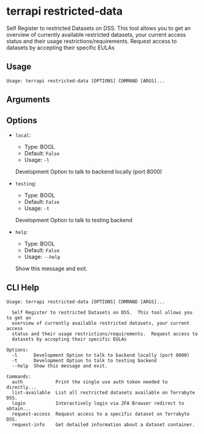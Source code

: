 
# terrapi restricted-data

Self Register to restricted Datasets on DSS. 
This tool allows you to get an overview of currently available restricted datasets, your current access status and their usage restrictions/requirements. 
Request access to datasets by accepting their specific EULAs 


## Usage

```
Usage: terrapi restricted-data [OPTIONS] COMMAND [ARGS]...
```

## Arguments


## Options

* `local`:
    * Type: BOOL
    * Default: `False`
    * Usage: `-l`

    Development Option to talk to backend locally (port 8000) 



* `testing`:
    * Type: BOOL
    * Default: `False`
    * Usage: `-t`

    Development Option to talk to testing backend 



* `help`:
    * Type: BOOL
    * Default: `False`
    * Usage: `--help`

    Show this message and exit.



## CLI Help

```
Usage: terrapi restricted-data [OPTIONS] COMMAND [ARGS]...

  Self Register to restricted Datasets on DSS.  This tool allows you to get an
  overview of currently available restricted datasets, your current access
  status and their usage restrictions/requirements.  Request access to
  datasets by accepting their specific EULAs

Options:
  -l      Development Option to talk to backend locally (port 8000)
  -t      Development Option to talk to testing backend
  --help  Show this message and exit.

Commands:
  auth            Print the single use auth token needed to directly...
  list-available  List all restricted datasets available on Terrabyte DSS.
  login           Interactively login via 2FA Browser redirect to obtain...
  request-access  Request access to a specific dataset on Terrabyte DSS.
  request-info    Get detailed information about a dataset container.
```

